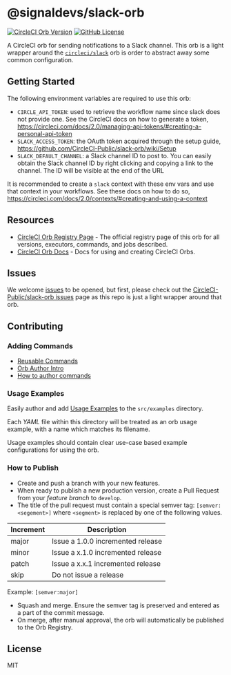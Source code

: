 # @signaldevs/slack-orb

[![CircleCI Orb Version](https://img.shields.io/badge/endpoint.svg?url=https://badges.circleci.io/orb/signaldevs/slack)](https://circleci.com/orbs/registry/orb/signaldevs/slack) [![GitHub License](https://img.shields.io/badge/license-MIT-lightgrey.svg)](https://raw.githubusercontent.com/signaldevs/slack/master/LICENSE)


A CircleCI orb for sending notifications to a Slack channel. This orb is a light wrapper around the [`circleci/slack`](https://circleci.com/developer/orbs/orb/circleci/slack) orb is order to abstract away some common configuration.

## Getting Started

The following environment variables are required to use this orb:
- `CIRCLE_API_TOKEN`: used to retrieve the workflow name since slack does not provide one. See the CircleCI docs on how to generate a token, https://circleci.com/docs/2.0/managing-api-tokens/#creating-a-personal-api-token
- `SLACK_ACCESS_TOKEN`: the OAuth token acquired through the setup guide, https://github.com/CircleCI-Public/slack-orb/wiki/Setup
- `SLACK_DEFAULT_CHANNEL`: a Slack channel ID to post to. You can easily obtain the Slack channel ID by right clicking and copying a link to the channel. The ID will be visible at the end of the URL
  
It is recommended to create a `slack` context with these env vars and use that context in your workflows. See these docs on how to do so, https://circleci.com/docs/2.0/contexts/#creating-and-using-a-context

## Resources

* [CircleCI Orb Registry Page](https://circleci.com/orbs/registry/orb/signaldevs/slack) - The official registry page of this orb for all versions, executors, commands, and jobs described.
* [CircleCI Orb Docs](https://circleci.com/docs/2.0/orb-intro/#section=configuration) - Docs for using and creating CircleCI Orbs.

## Issues

We welcome [issues](https://github.com/signaldevs/slack-orb/issues) to be opened, but first, please check out the [CircleCI-Public/slack-orb issues](https://github.com/CircleCI-Public/slack-orb/issues) page as this repo is just a light wrapper around that orb.

## Contributing

### Adding Commands

 - [Reusable Commands](https://circleci.com/docs/2.0/reusing-config/#authoring-reusable-commands)
 - [Orb Author Intro](https://circleci.com/docs/2.0/orb-author-intro/#section=configuration)
 - [How to author commands](https://circleci.com/docs/2.0/reusing-config/#authoring-reusable-commands)

### Usage Examples

Easily author and add [Usage Examples](https://circleci.com/docs/2.0/orb-author/#providing-usage-examples-of-orbs) to the `src/examples` directory.

Each _YAML_ file within this directory will be treated as an orb usage example, with a name which matches its filename.

Usage examples should contain clear use-case based example configurations for using the orb.

### How to Publish
* Create and push a branch with your new features.
* When ready to publish a new production version, create a Pull Request from your _feature branch_ to `develop`.
* The title of the pull request must contain a special semver tag: `[semver:<segement>]` where `<segment>` is replaced by one of the following values.

| Increment | Description|
| ----------| -----------|
| major     | Issue a 1.0.0 incremented release|
| minor     | Issue a x.1.0 incremented release|
| patch     | Issue a x.x.1 incremented release|
| skip      | Do not issue a release|

Example: `[semver:major]`

* Squash and merge. Ensure the semver tag is preserved and entered as a part of the commit message.
* On merge, after manual approval, the orb will automatically be published to the Orb Registry.


## License

MIT


